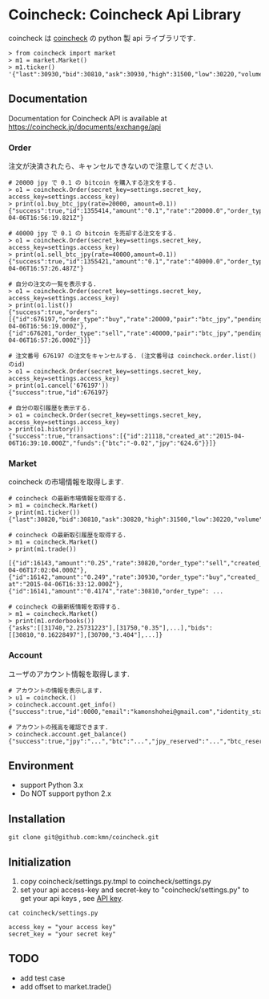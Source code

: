 # Coincheck: Coincheck Api Library

coincheck は [coincheck](https://coincheck.jp) の python 製 api ライブラリです. 

```
> from coincheck import market
> m1 = market.Market()
> m1.ticker()
'{"last":30930,"bid":30810,"ask":30930,"high":31500,"low":30220,"volume":"560.51814602","timestamp":1428338044}'
```

## Documentation

Documentation for Coincheck API is  available at https://coincheck.jp/documents/exchange/api

### Order

 注文が決済されたら、キャンセルできないので注意してください.

```
# 20000 jpy で 0.1 の bitcoin を購入する注文をする.
> o1 = coincheck.Order(secret_key=settings.secret_key, access_key=settings.access_key)
> print(o1.buy_btc_jpy(rate=20000, amount=0.1))
{"success":true,"id":1355414,"amount":"0.1","rate":"20000.0","order_type":"buy","pair":"btc_jpy","created_at":"2015-04-06T16:56:19.821Z"}

# 40000 jpy で 0.1 の bitcoin を売却する注文をする.
> o1 = coincheck.Order(secret_key=settings.secret_key, access_key=settings.access_key)
> print(o1.sell_btc_jpy(rate=40000,amount=0.1))
{"success":true,"id":1355421,"amount":"0.1","rate":"40000.0","order_type":"sell","pair":"btc_jpy","created_at":"2015-04-06T16:57:26.487Z"}

# 自分の注文の一覧を表示する.
> o1 = coincheck.Order(secret_key=settings.secret_key, access_key=settings.access_key)
> print(o1.list())
{"success":true,"orders":[{"id":676197,"order_type":"buy","rate":20000,"pair":"btc_jpy","pending_amount":"0.1","created_at":"2015-04-06T16:56:19.000Z"},{"id":676201,"order_type":"sell","rate":40000,"pair":"btc_jpy","pending_amount":"0.1","created_at":"2015-04-06T16:57:26.000Z"}]}

# 注文番号 676197 の注文をキャンセルする. (注文番号は coincheck.order.list() のid)
> o1 = coincheck.Order(secret_key=settings.secret_key, access_key=settings.access_key)
> print(o1.cancel('676197'))
{"success":true,"id":676197}

# 自分の取引履歴を表示する.
> o1 = coincheck.Order(secret_key=settings.secret_key, access_key=settings.access_key)
> print(o1.history())
{"success":true,"transactions":[{"id":21118,"created_at":"2015-04-06T16:39:10.000Z","funds":{"btc":"-0.02","jpy":"624.6"}}]}
```

### Market

coincheck の市場情報を取得します.

```
# coincheck の最新市場情報を取得する.
> m1 = coincheck.Market()
> print(m1.ticker())
{"last":30820,"bid":30810,"ask":30820,"high":31500,"low":30220,"volume":"559.78124602","timestamp":1428340013}

# coincheck の最新取引履歴を取得する.
> m1 = coincheck.Market()
> print(m1.trade())
 [{"id":16143,"amount":"0.25","rate":30820,"order_type":"sell","created_at":"2015-04-06T17:02:04.000Z"},{"id":16142,"amount":"0.249","rate":30930,"order_type":"buy","created_
at":"2015-04-06T16:33:12.000Z"},{"id":16141,"amount":"0.4174","rate":30810,"order_type": ...

# coincheck の最新板情報を取得する.
> m1 = coincheck.Market()
> print(m1.orderbooks())
{"asks":[[31740,"2.25731223"],[31750,"0.35"],...],"bids":[[30810,"0.16228497"],[30700,"3.404"],...]}
```

### Account

ユーザのアカウント情報を取得します.

```
# アカウントの情報を表示します.
> u1 = coincheck.()
> coincheck.account.get_info()
{"success":true,"id":0000,"email":"kamonshohei@gmail.com","identity_status":"identity_verified","bitcoin_address":"..."}

# アカウントの残高を確認できます.
> coincheck.account.get_balance()
{"success":true,"jpy":"...","btc":"...","jpy_reserved":"...","btc_reserved":"...","jpy_lend_in_use":"...","btc_lend_in_use":"...","jpy_lent":"...","btc_lent":"...","jpy_debt":"...","btc_debt":"..."}
```


## Environment

- support Python 3.x
- Do NOT support python 2.x 

## Installation

```
git clone git@github.com:kmn/coincheck.git
```

## Initialization

1. copy coincheck/settings.py.tmpl to coincheck/settings.py
2. set your api access-key and secret-key to "coincheck/settings.py"
   to get your api keys , see [API key](https://coincheck.jp/api_settings).


```
cat coincheck/settings.py

access_key = "your access key"
secret_key = "your secret key"
```


## TODO

- add test case
- add offset to market.trade()
